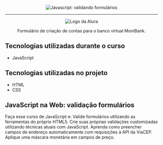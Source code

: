 <p align="center"> <img src="https://imgur.com/mIBmcEL.png" alt="Javascript: validando formulários"> </p>

<hr>

<p align="center"> <img src="https://github.com/MonicaHillman/aluraplay-requisicoes/blob/main/img/logo.png" alt="Logo da Alura"> </p>
<p align="center">Formulário de criação de contas para o banco virtual MoniBank.</p>

## Tecnologias utilizadas durante o curso
* JavaScript

## Tecnologias utilizadas no projeto
* HTML
* CSS

## JavaScript na Web: validação formulários
Faça esse curso de JavaScript e:
Valide formulários utilizando as ferramentas do próprio HTML5.
Crie suas próprias validações customizadas utilizando técnicas atuais com JavaScript.
Aprenda como preencher campos de endereço automaticamente com requisições à API da ViaCEP.
Aplique uma máscara monetária em campos de preço.
